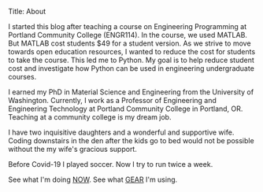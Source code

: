 Title: About

I started this blog after teaching a course on Engineering Programming at Portland Community College (ENGR114). In the course, we used MATLAB. But MATLAB cost students $49 for a student version. As we strive to move towards open education resources, I wanted to reduce the cost for students to take the course. This led me to Python. My goal is to help reduce student cost and investigate how Python can be used in engineering undergraduate courses.


I earned my PhD in Material Science and Engineering from the University of Washington. Currently, I work as a Professor of Engineering and Engineering Technology at Portland Community College in Portland, OR. Teaching at a community college is my dream job.


I have two inquisitive daughters and a wonderful and supportive wife. Coding downstairs in the den after the kids go to bed would not be possible without the my wife's gracious support.


Before Covid-19 I played soccer. Now I try to run twice a week.


See what I'm doing [NOW]({filename}/pages/now.md). See what [GEAR]({filename}/pages/gear/gear.md) I'm using.
